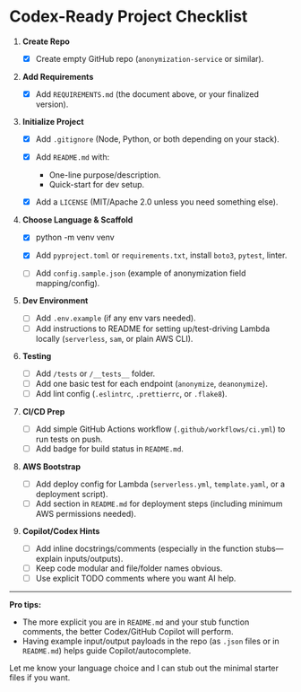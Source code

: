# **Codex-Ready Project Checklist**

1. **Create Repo**

   * [X] Create empty GitHub repo (`anonymization-service` or similar).

2. **Add Requirements**

   * [X] Add `REQUIREMENTS.md` (the document above, or your finalized version).

3. **Initialize Project**

   * [X] Add `.gitignore` (Node, Python, or both depending on your stack).
   * [X] Add `README.md` with:

     * One-line purpose/description.
     * Quick-start for dev setup.
   * [X] Add a `LICENSE` (MIT/Apache 2.0 unless you need something else).

4. **Choose Language & Scaffold**

   * [X] python -m venv venv
   * [X] Add `pyproject.toml` or `requirements.txt`, install `boto3`, `pytest`, linter.

   * [ ] Add `config.sample.json` (example of anonymization field mapping/config).

5. **Dev Environment**

   * [ ] Add `.env.example` (if any env vars needed).
   * [ ] Add instructions to README for setting up/test-driving Lambda locally (`serverless`, `sam`, or plain AWS CLI).

6. **Testing**

   * [ ] Add `/tests` or `/__tests__` folder.
   * [ ] Add one basic test for each endpoint (`anonymize`, `deanonymize`).
   * [ ] Add lint config (`.eslintrc`, `.prettierrc`, or `.flake8`).

7. **CI/CD Prep**

   * [ ] Add simple GitHub Actions workflow (`.github/workflows/ci.yml`) to run tests on push.
   * [ ] Add badge for build status in `README.md`.

8. **AWS Bootstrap**

   * [ ] Add deploy config for Lambda (`serverless.yml`, `template.yaml`, or a deployment script).
   * [ ] Add section in `README.md` for deployment steps (including minimum AWS permissions needed).

9. **Copilot/Codex Hints**

    * [ ] Add inline docstrings/comments (especially in the function stubs—explain inputs/outputs).
    * [ ] Keep code modular and file/folder names obvious.
    * [ ] Use explicit TODO comments where you want AI help.

---

**Pro tips:**

* The more explicit you are in `README.md` and your stub function comments, the better Codex/GitHub Copilot will perform.
* Having example input/output payloads in the repo (as `.json` files or in `README.md`) helps guide Copilot/autocomplete.

Let me know your language choice and I can stub out the minimal starter files if you want.
